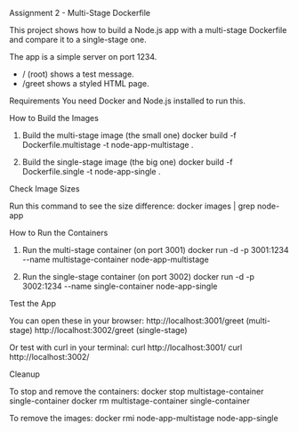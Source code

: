 Assignment 2 - Multi-Stage Dockerfile

This project shows how to build a Node.js app with a multi-stage Dockerfile and compare it to a single-stage one.

The app is a simple server on port 1234.
- / (root) shows a test message.
- /greet shows a styled HTML page.

Requirements
You need Docker and Node.js installed to run this.

How to Build the Images

1. Build the multi-stage image (the small one)
docker build -f Dockerfile.multistage -t node-app-multistage .

2. Build the single-stage image (the big one)
docker build -f Dockerfile.single -t node-app-single .

Check Image Sizes

Run this command to see the size difference:
docker images | grep node-app

How to Run the Containers

1. Run the multi-stage container (on port 3001)
docker run -d -p 3001:1234 --name multistage-container node-app-multistage

2. Run the single-stage container (on port 3002)
docker run -d -p 3002:1234 --name single-container node-app-single

Test the App

You can open these in your browser:
http://localhost:3001/greet  (multi-stage)
http://localhost:3002/greet  (single-stage)

Or test with curl in your terminal:
curl http://localhost:3001/
curl http://localhost:3002/

Cleanup

To stop and remove the containers:
docker stop multistage-container single-container
docker rm multistage-container single-container

To remove the images:
docker rmi node-app-multistage node-app-single